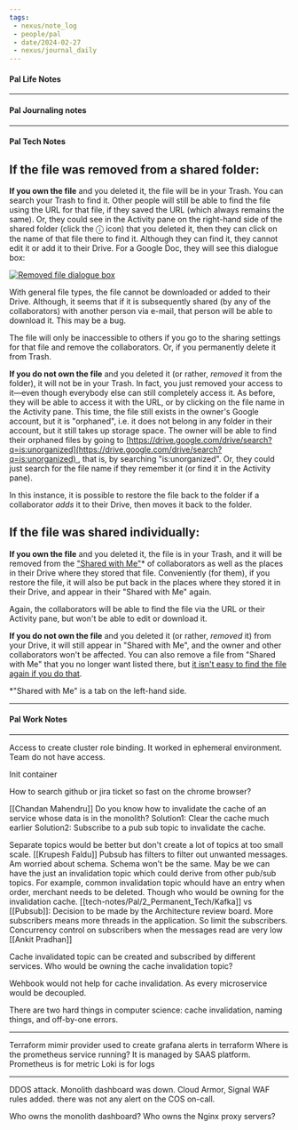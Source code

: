 ```yaml
---
tags:
 - nexus/note_log
 - people/pal
 - date/2024-02-27
 - nexus/journal_daily
---
```

#### Pal Life Notes




-----------
#### Pal Journaling notes 





------

#### Pal Tech Notes



[](https://webapps.stackexchange.com/posts/132606/timeline)

## If the file was removed from a shared folder:

**If you own the file** and you deleted it, the file will be in your Trash. You can search your Trash to find it. Other people will still be able to find the file using the URL for that file, if they saved the URL (which always remains the same). Or, they could see in the Activity pane on the right-hand side of the shared folder (click the ⓘ icon) that you deleted it, then they can click on the name of that file there to find it. Although they can find it, they cannot edit it or add it to their Drive. For a Google Doc, they will see this dialogue box:

[![Removed file dialogue box](https://i.stack.imgur.com/aUrmX.png)](https://i.stack.imgur.com/aUrmX.png)

With general file types, the file cannot be downloaded or added to their Drive. Although, it seems that if it is subsequently shared (by any of the collaborators) with another person via e-mail, that person will be able to download it. This may be a bug.

The file will only be inaccessible to others if you go to the sharing settings for that file and remove the collaborators. Or, if you permanently delete it from Trash.

**If you do not own the file** and you deleted it (or rather, _removed_ it from the folder), it will not be in your Trash. In fact, you just removed your access to it—even though everybody else can still completely access it. As before, they will be able to access it with the URL, or by clicking on the file name in the Activity pane. This time, the file still exists in the owner's Google account, but it is "orphaned", i.e. it does not belong in any folder in their account, but it still takes up storage space. The owner will be able to find their orphaned files by going to [https://drive.google.com/drive/search?q=is:unorganized](https://drive.google.com/drive/search?q=is:unorganized) , that is, by searching "is:unorganized". Or, they could just search for the file name if they remember it (or find it in the Activity pane).

In this instance, it is possible to restore the file back to the folder if a collaborator _adds_ it to their Drive, then moves it back to the folder.

## If the file was shared individually:

**If you own the file** and you deleted it, the file is in your Trash, and it will be removed from the ["Shared with Me"](https://drive.google.com/drive/shared-with-me)* of collaborators as well as the places in their Drive where they stored that file. Conveniently (for them), if you restore the file, it will also be put back in the places where they stored it in their Drive, and appear in their "Shared with Me" again.

Again, the collaborators will be able to find the file via the URL or their Activity pane, but won't be able to edit or download it.

**If you do not own the file** and you deleted it (or rather, _removed_ it) from your Drive, it will still appear in "Shared with Me", and the owner and other collaborators won't be affected. You can also remove a file from "Shared with Me" that you no longer want listed there, but [it isn't easy to find the file again if you do that](https://webapps.stackexchange.com/a/132442/109353).

*"Shared with Me" is a tab on the left-hand side.




------ 
#### Pal Work Notes


-------



Access to create cluster role binding. It worked in ephemeral environment. 
Team do not have access. 

Init container 

How to search github or jira ticket so fast on the chrome browser? 


[[Chandan Mahendru]] Do you know how to invalidate the cache of an service whose data is in the monolith?
Solution1: Clear the cache much earlier
Solution2: Subscribe to a pub sub topic to invalidate the cache. 

Separate topics would be better but don't create a lot of topics at too small scale. [[Krupesh Faldu]]
Pubsub has filters to filter out unwanted messages.
Am worried about schema. Schema won't be the same. 
May be we can have the just an invalidation topic which could derive from other pub/sub topics. For example, common invalidation topic whould have an entry when order, merchant needs to be deleted. Though who would be owning for the invalidation cache. 
[[tech-notes/Pal/2_Permanent_Tech/Kafka]] vs [[Pubsub]]: Decision to be made by the Architecture review board. 
More subscribers means more threads in the application. So limit the subscribers. 
Concurrency control on subscribers when the messages read are very low [[Ankit Pradhan]]

Cache invalidated topic can be created and subscribed by different services. Who would be owning the cache invalidation topic? 

Wehbook would not help for cache invalidation. As every microservice would be decoupled. 

There are two hard things in computer science: cache invalidation, naming things, and off-by-one errors. 

-------
Terraform mimir provider used to create grafana alerts in terraform
Where is the prometheus service running? It is managed by SAAS platform. 
Prometheus is for metric
Loki is for logs

------
DDOS attack. Monolith dashboard was down. Cloud Armor, Signal WAF rules added. 
there was not any alert on the COS on-call. 

Who owns the monolith dashboard? 
Who owns the Nginx proxy servers? 